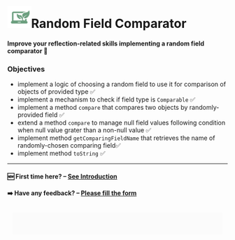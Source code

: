 # <img src="https://raw.githubusercontent.com/bobocode-projects/resources/master/image/logo_transparent_background.png" height=50/>Random Field Comparator
#### Improve your reflection-related skills implementing a random field comparator 💪

### Objectives
* implement a logic of choosing a random field to use it for comparison of objects of provided type ✅
* implement a mechanism to check if field type is `Comparable` ✅
* implement a method `compare` that compares two objects by randomly-provided field ✅
* extend a method `compare` to manage null field values following condition when null value grater than a non-null value ✅
* implement method `getComparingFieldName` that retrieves the name of randomly-chosen comparing field✅
* implement method `toString` ✅

---
#### 🆕 First time here? – [See Introduction](https://github.com/bobocode-projects/java-fundamentals-exercises/tree/main/0-0-intro#introduction)
#### ➡️ Have any feedback? – [Please fill the form ](https://forms.gle/u6kHcecFuzxV232LA)

##
<div align="center"><img src="https://raw.githubusercontent.com/bobocode-projects/resources/master/animation/GitHub%20Star_3.gif" height=50/></div>